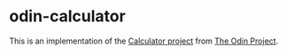 # odin-calculator

This is an implementation of the [Calculator project](https://www.theodinproject.com/lessons/foundations-calculator) from [The Odin Project](https://www.theodinproject.com/).
